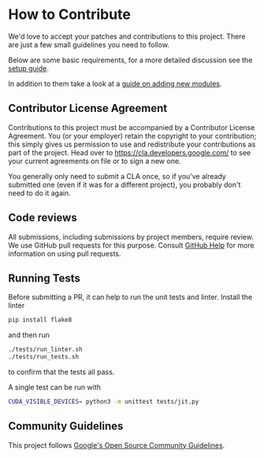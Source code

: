 # How to Contribute

We'd love to accept your patches and contributions to this project. There are
just a few small guidelines you need to follow.

Below are some basic requirements, for a more detailed discussion see the
[setup guide](https://objax.readthedocs.io/en/latest/dev/setup.html).

In addition to them take a look at a
[guide on adding new modules](https://objax.readthedocs.io/en/latest/dev/adding_module.html).

## Contributor License Agreement

Contributions to this project must be accompanied by a Contributor License
Agreement. You (or your employer) retain the copyright to your contribution;
this simply gives us permission to use and redistribute your contributions as
part of the project. Head over to <https://cla.developers.google.com/> to see
your current agreements on file or to sign a new one.

You generally only need to submit a CLA once, so if you've already submitted one
(even if it was for a different project), you probably don't need to do it
again.

## Code reviews

All submissions, including submissions by project members, require review. We
use GitHub pull requests for this purpose. Consult
[GitHub Help](https://help.github.com/articles/about-pull-requests/) for more
information on using pull requests.

## Running Tests

Before submitting a PR, it can help to run the unit tests and linter. Install the linter
```bash
pip install flake8
```

and then run
```bash
./tests/run_linter.sh
./tests/run_tests.sh
```
to confirm that the tests all pass.

A single test can be run with
```bash
CUDA_VISIBLE_DEVICES= python3 -m unittest tests/jit.py
```

## Community Guidelines

This project follows [Google's Open Source Community
Guidelines](https://opensource.google.com/conduct/).
